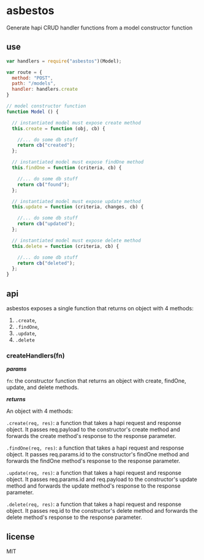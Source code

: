 # asbestos
Generate hapi CRUD handler functions from a model constructor function

## use
```js
var handlers = require("asbestos")(Model);

var route = {
  method: "POST",
  path: "/models",
  handler: handlers.create
}

// model constructor function
function Model () {

  // instantiated model must expose create method
  this.create = function (obj, cb) {

    //... do some db stuff
    return cb("created");
  };

  // instantiated model must expose findOne method
  this.findOne = function (criteria, cb) {

    //... do some db stuff
    return cb("found");
  };

  // instantiated model must expose update method
  this.update = function (criteria, changes, cb) {

    //... do some db stuff
    return cb("updated");
  };

  // instantiated model must expose delete method
  this.delete = function (criteria, cb) {

    //... do some db stuff
    return cb("deleted");
  };
}


```

## api

asbestos exposes a single function that returns on object with 4 methods:
1. ```.create```,
2. ```.findOne```,
3. ```.update```,
4. ```.delete```

### createHandlers(fn)

**_params_**

```fn```: the constructor function that returns an object with create, findOne, update, and delete methods.

**_returns_**

An object with 4 methods:

```.create(req, res)```: a function that takes a hapi request and response object. It passes req.payload to the constructor's create method and forwards the create method's response to the response parameter.

```.findOne(req, res)```: a function that takes a hapi request and response object. It passes req.params.id to the constructor's findOne method and forwards the findOne method's response to the response parameter.

```.update(req, res)```: a function that takes a hapi request and response object. It passes req.params.id and req.payload to the constructor's update method and forwards the update method's response to the response parameter.

```.delete(req, res)```: a function that takes a hapi request and response object. It passes req.id to the constructor's delete method and forwards the delete method's response to the response parameter.

## license

MIT

